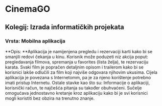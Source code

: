 # CinemaGO

## Kolegij: Izrada informatičkih projekata

### Vrsta: Mobilna aplikacija

**Opis: **Aplikacija je namijenjena pregledu i rezervaciji karti kako bi se smanjili redovi čekanja u kinu. Korisnik može poduzeti niz akcija poput: pregledavanja filmova, spremanja u 
favorites (lista želja), te rezervaciju karata. Svaki film je popračen detaljnim opisom i trailerom kako bi se korisnici lakše odlučili za film koji najviše odgovara njihovim ukusima. 
Cijela aplikacija je povezana s Internetomm, pa je za njeno korištenje potrebno imati pristup Internetu. Ostale stavke kao što su: Informacije o aplikaciji, korisnički račun, 
te najčešća pitanja su također obuhvaćeni. Sučelje omogućava jednostavno kretanje kroz aplikaciju kako bi je svi korisnici mogli koristiti bez obzira na trenutno znanje. 
